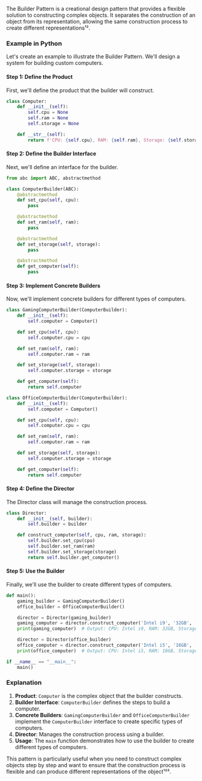 The Builder Pattern is a creational design pattern that provides a flexible solution to constructing complex objects. It separates the construction of an object from its representation, allowing the same construction process to create different representations¹².

### Example in Python

Let's create an example to illustrate the Builder Pattern. We'll design a system for building custom computers.

#### Step 1: Define the Product

First, we'll define the product that the builder will construct.

```python
class Computer:
    def __init__(self):
        self.cpu = None
        self.ram = None
        self.storage = None

    def __str__(self):
        return f'CPU: {self.cpu}, RAM: {self.ram}, Storage: {self.storage}'
```

#### Step 2: Define the Builder Interface

Next, we'll define an interface for the builder.

```python
from abc import ABC, abstractmethod

class ComputerBuilder(ABC):
    @abstractmethod
    def set_cpu(self, cpu):
        pass

    @abstractmethod
    def set_ram(self, ram):
        pass

    @abstractmethod
    def set_storage(self, storage):
        pass

    @abstractmethod
    def get_computer(self):
        pass
```

#### Step 3: Implement Concrete Builders

Now, we'll implement concrete builders for different types of computers.

```python
class GamingComputerBuilder(ComputerBuilder):
    def __init__(self):
        self.computer = Computer()

    def set_cpu(self, cpu):
        self.computer.cpu = cpu

    def set_ram(self, ram):
        self.computer.ram = ram

    def set_storage(self, storage):
        self.computer.storage = storage

    def get_computer(self):
        return self.computer

class OfficeComputerBuilder(ComputerBuilder):
    def __init__(self):
        self.computer = Computer()

    def set_cpu(self, cpu):
        self.computer.cpu = cpu

    def set_ram(self, ram):
        self.computer.ram = ram

    def set_storage(self, storage):
        self.computer.storage = storage

    def get_computer(self):
        return self.computer
```

#### Step 4: Define the Director

The Director class will manage the construction process.

```python
class Director:
    def __init__(self, builder):
        self.builder = builder

    def construct_computer(self, cpu, ram, storage):
        self.builder.set_cpu(cpu)
        self.builder.set_ram(ram)
        self.builder.set_storage(storage)
        return self.builder.get_computer()
```

#### Step 5: Use the Builder

Finally, we'll use the builder to create different types of computers.

```python
def main():
    gaming_builder = GamingComputerBuilder()
    office_builder = OfficeComputerBuilder()

    director = Director(gaming_builder)
    gaming_computer = director.construct_computer('Intel i9', '32GB', '1TB SSD')
    print(gaming_computer)  # Output: CPU: Intel i9, RAM: 32GB, Storage: 1TB SSD

    director = Director(office_builder)
    office_computer = director.construct_computer('Intel i5', '16GB', '512GB SSD')
    print(office_computer)  # Output: CPU: Intel i5, RAM: 16GB, Storage: 512GB SSD

if __name__ == "__main__":
    main()
```

### Explanation

1. **Product**: `Computer` is the complex object that the builder constructs.
2. **Builder Interface**: `ComputerBuilder` defines the steps to build a computer.
3. **Concrete Builders**: `GamingComputerBuilder` and `OfficeComputerBuilder` implement the `ComputerBuilder` interface to create specific types of computers.
4. **Director**: Manages the construction process using a builder.
5. **Usage**: The `main` function demonstrates how to use the builder to create different types of computers.

This pattern is particularly useful when you need to construct complex objects step by step and want to ensure that the construction process is flexible and can produce different representations of the object¹²³.
